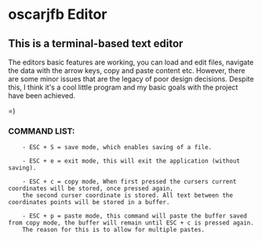 # oscarjfb Editor

## This is a terminal-based text editor
The editors basic features are working, you can load and edit files, navigate the data with the arrow keys, copy and paste content etc. 
However, there are some minor issues that are the legacy of poor design decisions. 
Despite this, I think it's a cool little program and my basic goals with the project have been achieved. 

=) 

### COMMAND LIST:
 
    	- ESC + S = save mode, which enables saving of a file.  
 
    	- ESC + e = exit mode, this will exit the application (without saving).  

    	- ESC + c = copy mode, When first pressed the cursers current coordinates will be stored, once pressed again, 
		the second curser coordinate is stored. All text between the coordinates points will be stored in a buffer.  

    	- ESC + p = paste mode, this command will paste the buffer saved from copy mode, the buffer will remain until ESC + c is pressed again. 
		The reason for this is to allow for multiple pastes.  

	
